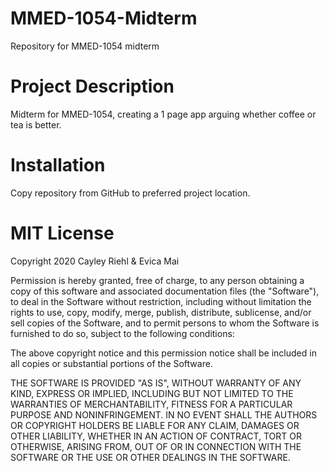 # MMED-1054-Midterm
Repository for MMED-1054 midterm
# Project Description
Midterm for MMED-1054, creating a 1 page app arguing whether coffee or tea is better.

# Installation
Copy repository from GitHub to preferred project location.

# MIT License
Copyright 2020 Cayley Riehl & Evica Mai

Permission is hereby granted, free of charge, to any person obtaining a copy of this software and associated documentation files (the "Software"), to deal in the Software without restriction, including without limitation the rights to use, copy, modify, merge, publish, distribute, sublicense, and/or sell copies of the Software, and to permit persons to whom the Software is furnished to do so, subject to the following conditions:

The above copyright notice and this permission notice shall be included in all copies or substantial portions of the Software.

THE SOFTWARE IS PROVIDED "AS IS", WITHOUT WARRANTY OF ANY KIND, EXPRESS OR IMPLIED, INCLUDING BUT NOT LIMITED TO THE WARRANTIES OF MERCHANTABILITY, FITNESS FOR A PARTICULAR PURPOSE AND NONINFRINGEMENT. IN NO EVENT SHALL THE AUTHORS OR COPYRIGHT HOLDERS BE LIABLE FOR ANY CLAIM, DAMAGES OR OTHER LIABILITY, WHETHER IN AN ACTION OF CONTRACT, TORT OR OTHERWISE, ARISING FROM, OUT OF OR IN CONNECTION WITH THE SOFTWARE OR THE USE OR OTHER DEALINGS IN THE SOFTWARE.